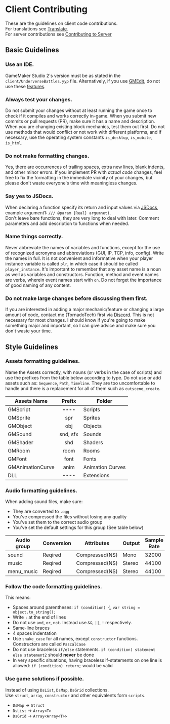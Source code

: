 # Client Contributing
These are the guidelines on client code contributions.<br>
For translations see [Translate](TRANSLATING.md).<br>
For server contributions see [Contributing to Server](CONTRIBUTING-SERVER.md)

## Basic Guidelines

### Use an IDE.
GameMaker Studio 2's version must be as stated in the `client/UnderverseBattles.yyp` file.
Alternatively, if you use [GMEdit](https://yellowafterlife.itch.io/gmedit), do not use these [features](https://github.com/YellowAfterlife/GMEdit/wiki).

### Always test your changes.
Do not submit your changes without at least running the game once to check if it compiles and works correctly in-game.
When you submit new commits or pull requests (PR), make sure it has a name and description. When you are changing existing block mechanics, test them out first. Do not use methods that would conflict or not work with different platforms, and if necessary, use the operating system constants `is_desktop`, `is_mobile`, `is_html`.

### Do not make formatting changes.
Yes, there are occurrences of trailing spaces, extra new lines, blank indents, and other minor errors.
If you implement PR with *actual code* changes,
feel free to fix the formatting in the immediate vicinity of your changes,
but please don't waste everyone's time with meaningless changes.

### Say yes to JSDocs.
When declaring a function specify its return and input values via [JSDocs](https://manual.yoyogames.com/The_Asset_Editors/Code_Editor_Properties/JSDoc_Script_Comments.htm),
example argument1: `/// @param {Real} argumnet1`.<br>
Don't leave bare functions, they are very long to deal with later. Comment parameters and add description to functions when needed.

### Name things correctly.
Never abbreviate the names of variables and functions, except for the use of recognized acronyms and abbreviations (GUI, IP, TCP, info, config). Write the names in full.
It is not convenient and informative when your player instance variable is called `plr`, in which case it should be called `player_instance`.
It's important to remember that any asset name is a noun as well as variables and constructors. Function, method and event names are verbs,
wherein event names start with `on`. Do not forget the importance of good naming of any content.

### Do not make large changes before discussing them first.
If you are interested in adding a major mechanic/feature or changing a large amount of code,
contact me (TornadoTech) first via [Discord](https://discord.gg/2Nuas5NKj8).
This is not necessary for most changes.
I should know if you're going to make something major and important, so I can give advice and make sure you don't waste your time.

## Style Guidelines

### Assets formatting guidelines.
Name the Assets correctly, with nouns (or verbs in the case of scripts) and use the prefixes from the table below according to type.
Do not use or add assets such as: `Sequence`, `Path`, `Timeline`. They are too uncomfortable to handle and there is a replacement for all of them such as `cutscene_create`.

| Assets Name      |  Prefix  | Folder           |
|------------------|:--------:|------------------|
| GMScript         | **----** | Scripts          |
| GMSprite         |   spr    | Sprites          |
| GMObject         |   obj    | Objects          |
| GMSound          | snd, sfx | Sounds           |
| GMShader         |   shd    | Shaders          |
| GMRoom           |   room   | Rooms            |
| GMFont           |   font   | Fonts            |
| GMAnimationCurve |   anim   | Animation Curves |
| DLL              | **----** | Extensions       |

### Audio formatting guidelines.
When adding sound files, make sure:
- They are converted to `.ogg`
- You've compressed the files without losing any quality
- You've set them to the correct audio group
- You've set the default settings for this group (See table below)

| Audio group | Conversion | Attributes     | Output | Sample Rate | Quality | BitRate |
|-------------|------------|----------------|--------|-------------|---------|---------|
| sound       | Reqired    | Compressed(NS) | Mono   | 32000       | 8 bit   | 64      |
| music       | Reqired    | Compressed(NS) | Stereo | 44100       | 16 bit  | 128     |
| menu_music  | Reqired    | Compressed(NS) | Stereo | 44100       | 16 bit  | 128     |

### Follow the code formatting guidelines.
This means:
- Spaces around parentheses: `if (condition) {`, `var string = object.to_string();`
- Write `;` at the end of lines
- Do not use `and`, `or`, `not`. Instead use `&&`, `||`, `!` respectively.
- Same-line braces
- 4 spaces indentation
- Use `snake_case` for all names, except `constructor` functions. Constructors are called `PascalCase`
- Do not use braceless `if/else` statements. `if (condition) statement else statement2` should **never** be done
- In very specific situations, having braceless if-statements on one line is allowed: `if (condition) return;` would be valid

### Use game solutions if possible.
Instead of using `DsList`, `DsMap`, `DsGrid` collections.<br>
Use `struct`, `array`, `constructor` and other equivalents form `scripts`.
- `DsMap` -> `Struct`
- `DsList` -> `Array<T>`
- `DsGrid` -> `Array<Array<T>>`